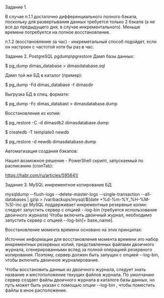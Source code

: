 Задание 1.

В случае п.1.1 достаточно дифференциального полного бэкапа, поскольку для развертывания данных требуется только 2 бэкапа (а не все до предыдущего дня, в случае инкрементального). Меньше времени потребуется на полное восстановление.

п.1.2 (восстановление за час) - инкреметальный способ подойдет, если он настроен с частотой хотя бы раз в час. 

Задание 2.
PostgreSQL pgdump\pgrestore
Дамп базы данных:

$ pg_dump dimas_database > dimasdatabase.sql

Дамп той же БД в каталог (пример):

$ pg_dump -Fd dimas_database -f dimasdir

Выгрузка БД в спец. формате:

$ pg_dump -Fc dimas_databast > dimasdatabase.dump

Восстановление из копии:

$ pg_restore -C -d dimasdb2 dimasdatabase.dump

$ createdb -T template0 newdb

$ pg_restore -d newdb dimasdatabase.dump

Автоматизация создания бэкапов:

Нашел возможное решение - PowerShell скрипт, запускаемый по расписанию (cronTab):

https://habr.com/ru/articles/595641/

Задание 3.
MySQL инкрементное копирование БД

mysqldump --flush-logs --delete-master-logs --single-transaction --all-databases | gzip > /var/backups/mysql/$(date +%d-%m-%Y_%H-%M-%S)-inc.gz
MySQL поддерживает инкрементные резервные копии: следует запустить сервер с опцией --log-bin (требуется использование двоичного журнала)
Чтобы включить двоичный журнал, необходимо запустить  сервер с опцией --log-bin[= base_name].

Восстановление момента времени основано на этих принципах:

Источник информации для восстановления момента времени это набор инкрементных резервных копий, представленных файлами двоичного журнала, сгенерированными вслед за полной операцией резервного копирования. Поэтому, сервер должен быть запущен с опцией --log-bin, чтобы включить двоичное журналирование.

Чтобы восстановить данные из двоичного журнала, следует знать название и местоположение текущих файлов журнала. По умолчанию сервер создает файлы двоичного журнала в каталоге базы данных, но путь может быть указан с помощью опции --log-bin , чтобы поместить файлы в иное расположение.
